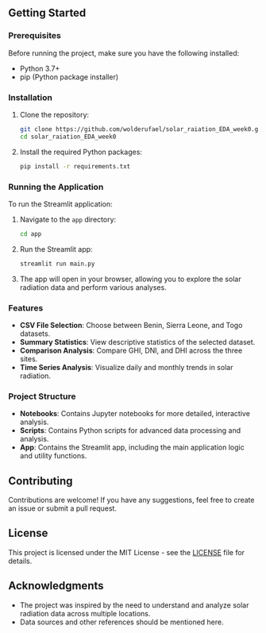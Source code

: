 
## Getting Started

### Prerequisites

Before running the project, make sure you have the following installed:

- Python 3.7+
- pip (Python package installer)

### Installation

1. Clone the repository:

    ```bash
    git clone https://github.com/wolderufael/solar_raiation_EDA_week0.git
    cd solar_raiation_EDA_week0
    ```

2. Install the required Python packages:

    ```bash
    pip install -r requirements.txt
    ```

### Running the Application

To run the Streamlit application:

1. Navigate to the `app` directory:

    ```bash
    cd app
    ```

2. Run the Streamlit app:

    ```bash
    streamlit run main.py
    ```

3. The app will open in your browser, allowing you to explore the solar radiation data and perform various analyses.

### Features

- **CSV File Selection**: Choose between Benin, Sierra Leone, and Togo datasets.
- **Summary Statistics**: View descriptive statistics of the selected dataset.
- **Comparison Analysis**: Compare GHI, DNI, and DHI across the three sites.
- **Time Series Analysis**: Visualize daily and monthly trends in solar radiation.

### Project Structure

- **Notebooks**: Contains Jupyter notebooks for more detailed, interactive analysis.
- **Scripts**: Contains Python scripts for advanced data processing and analysis.
- **App**: Contains the Streamlit app, including the main application logic and utility functions.

## Contributing

Contributions are welcome! If you have any suggestions, feel free to create an issue or submit a pull request.

## License

This project is licensed under the MIT License - see the [LICENSE](LICENSE) file for details.

## Acknowledgments

- The project was inspired by the need to understand and analyze solar radiation data across multiple locations.
- Data sources and other references should be mentioned here.

